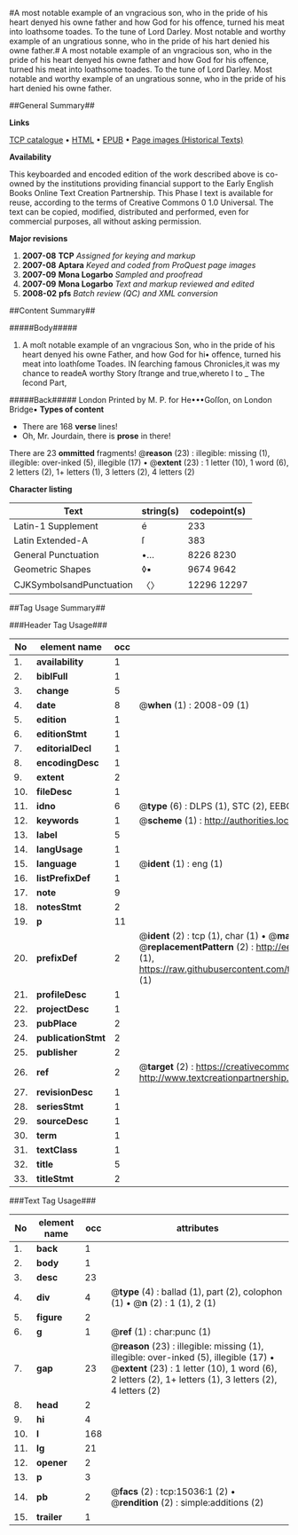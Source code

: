 #A most notable example of an vngracious son, who in the pride of his heart denyed his owne father and how God for his offence, turned his meat into loathsome toades. To the tune of Lord Darley. Most notable and worthy example of an ungratious sonne, who in the pride of his hart denied his owne father.#
A most notable example of an vngracious son, who in the pride of his heart denyed his owne father and how God for his offence, turned his meat into loathsome toades. To the tune of Lord Darley.
Most notable and worthy example of an ungratious sonne, who in the pride of his hart denied his owne father.

##General Summary##

**Links**

[TCP catalogue](http://www.ota.ox.ac.uk/tcp/)  • 
[HTML](http://tei.it.ox.ac.uk/tcp/Texts-HTML/free/A00/A00475.html)  • 
[EPUB](http://tei.it.ox.ac.uk/tcp/Texts-EPUB/free/A00/A00475.epub) • 
[Page images (Historical Texts)](https://data.historicaltexts.jisc.ac.uk/view?pubId=eebo-99849864e&pageId=eebo-99849864e-15036-1)

**Availability**

This keyboarded and encoded edition of the
	       work described above is co-owned by the institutions
	       providing financial support to the Early English Books
	       Online Text Creation Partnership. This Phase I text is
	       available for reuse, according to the terms of Creative
	       Commons 0 1.0 Universal. The text can be copied,
	       modified, distributed and performed, even for
	       commercial purposes, all without asking permission.

**Major revisions**

1. __2007-08__ __TCP__ *Assigned for keying and markup*
1. __2007-08__ __Aptara__ *Keyed and coded from ProQuest page images*
1. __2007-09__ __Mona Logarbo__ *Sampled and proofread*
1. __2007-09__ __Mona Logarbo__ *Text and markup reviewed and edited*
1. __2008-02__ __pfs__ *Batch review (QC) and XML conversion*

##Content Summary##

#####Body#####

1. A moſt notable example of an vngracious Son, who
in the pride of his heart denyed his owne Father, and how
God for hi• offence, turned his meat into loathſome
Toades.
IN ſearching famous Chronicles,it was my chance to readeA worthy Story ſtrange and true,whereto I to
    _ The ſecond Part,

#####Back#####
London Printed by M. P. for He•••Goſſon, on London Bridge▪
**Types of content**

  * There are 168 **verse** lines!
  * Oh, Mr. Jourdain, there is **prose** in there!

There are 23 **ommitted** fragments! 
 @__reason__ (23) : illegible: missing (1), illegible: over-inked (5), illegible (17)  •  @__extent__ (23) : 1 letter (10), 1 word (6), 2 letters (2), 1+ letters (1), 3 letters (2), 4 letters (2)

**Character listing**


|Text|string(s)|codepoint(s)|
|---|---|---|
|Latin-1 Supplement|é|233|
|Latin Extended-A|ſ|383|
|General Punctuation|•…|8226 8230|
|Geometric Shapes|◊▪|9674 9642|
|CJKSymbolsandPunctuation|〈〉|12296 12297|

##Tag Usage Summary##

###Header Tag Usage###

|No|element name|occ|attributes|
|---|---|---|---|
|1.|__availability__|1||
|2.|__biblFull__|1||
|3.|__change__|5||
|4.|__date__|8| @__when__ (1) : 2008-09 (1)|
|5.|__edition__|1||
|6.|__editionStmt__|1||
|7.|__editorialDecl__|1||
|8.|__encodingDesc__|1||
|9.|__extent__|2||
|10.|__fileDesc__|1||
|11.|__idno__|6| @__type__ (6) : DLPS (1), STC (2), EEBO-CITATION (1), PROQUEST (1), VID (1)|
|12.|__keywords__|1| @__scheme__ (1) : http://authorities.loc.gov/ (1)|
|13.|__label__|5||
|14.|__langUsage__|1||
|15.|__language__|1| @__ident__ (1) : eng (1)|
|16.|__listPrefixDef__|1||
|17.|__note__|9||
|18.|__notesStmt__|2||
|19.|__p__|11||
|20.|__prefixDef__|2| @__ident__ (2) : tcp (1), char (1)  •  @__matchPattern__ (2) : ([0-9\-]+):([0-9IVX]+) (1), (.+) (1)  •  @__replacementPattern__ (2) : http://eebo.chadwyck.com/downloadtiff?vid=$1&page=$2 (1), https://raw.githubusercontent.com/textcreationpartnership/Texts/master/tcpchars.xml#$1 (1)|
|21.|__profileDesc__|1||
|22.|__projectDesc__|1||
|23.|__pubPlace__|2||
|24.|__publicationStmt__|2||
|25.|__publisher__|2||
|26.|__ref__|2| @__target__ (2) : https://creativecommons.org/publicdomain/zero/1.0/ (1), http://www.textcreationpartnership.org/docs/. (1)|
|27.|__revisionDesc__|1||
|28.|__seriesStmt__|1||
|29.|__sourceDesc__|1||
|30.|__term__|1||
|31.|__textClass__|1||
|32.|__title__|5||
|33.|__titleStmt__|2||


###Text Tag Usage###

|No|element name|occ|attributes|
|---|---|---|---|
|1.|__back__|1||
|2.|__body__|1||
|3.|__desc__|23||
|4.|__div__|4| @__type__ (4) : ballad (1), part (2), colophon (1)  •  @__n__ (2) : 1 (1), 2 (1)|
|5.|__figure__|2||
|6.|__g__|1| @__ref__ (1) : char:punc (1)|
|7.|__gap__|23| @__reason__ (23) : illegible: missing (1), illegible: over-inked (5), illegible (17)  •  @__extent__ (23) : 1 letter (10), 1 word (6), 2 letters (2), 1+ letters (1), 3 letters (2), 4 letters (2)|
|8.|__head__|2||
|9.|__hi__|4||
|10.|__l__|168||
|11.|__lg__|21||
|12.|__opener__|2||
|13.|__p__|3||
|14.|__pb__|2| @__facs__ (2) : tcp:15036:1 (2)  •  @__rendition__ (2) : simple:additions (2)|
|15.|__trailer__|1||
